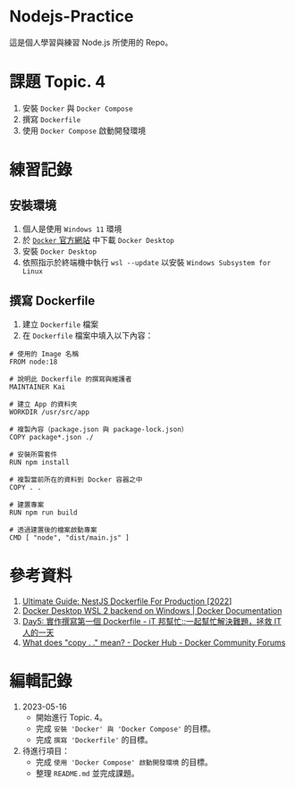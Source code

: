 # Nodejs-Practice
這是個人學習與練習 Node.js 所使用的 Repo。

# 課題 Topic. 4
1. 安裝 `Docker` 與 `Docker Compose`
2. 撰寫 `Dockerfile`
3. 使用 `Docker Compose` 啟動開發環境

# 練習記錄
## 安裝環境
1. 個人是使用 `Windows 11` 環境
2. 於 [`Docker` 官方網站](https://www.docker.com/) 中下載 `Docker Desktop`
3. 安裝 `Docker Desktop`
4. 依照指示於終端機中執行 `wsl --update` 以安裝 `Windows Subsystem for Linux`

## 撰寫 Dockerfile
1. 建立 `Dockerfile` 檔案
2. 在 `Dockerfile` 檔案中填入以下內容：
```
# 使用的 Image 名稱
FROM node:18

# 說明此 Dockerfile 的撰寫與維護者
MAINTAINER Kai

# 建立 App 的資料夾
WORKDIR /usr/src/app

# 複製內容（package.json 與 package-lock.json）
COPY package*.json ./

# 安裝所需套件
RUN npm install

# 複製當前所在的資料到 Docker 容器之中
COPY . .

# 建置專案
RUN npm run build

# 透過建置後的檔案啟動專案
CMD [ "node", "dist/main.js" ]
```

# 參考資料
1. [Ultimate Guide: NestJS Dockerfile For Production [2022]](https://www.tomray.dev/nestjs-docker-production)
2. [Docker Desktop WSL 2 backend on Windows | Docker Documentation](https://docs.docker.com/desktop/windows/wsl/)
3. [Day5: 實作撰寫第一個 Dockerfile - iT 邦幫忙::一起幫忙解決難題，拯救 IT 人的一天](https://ithelp.ithome.com.tw/articles/10191016)
4. [What does "copy . ." mean? - Docker Hub - Docker Community Forums](https://forums.docker.com/t/what-does-copy-mean/74121/6)

# 編輯記錄
1. 2023-05-16
    - 開始進行 Topic. 4。
    - 完成 `安裝 'Docker' 與 'Docker Compose'` 的目標。
    - 完成 `撰寫 'Dockerfile'` 的目標。
2. 待進行項目：
    - 完成 `使用 'Docker Compose' 啟動開發環境` 的目標。
    - 整理 `README.md` 並完成課題。